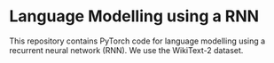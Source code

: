 # Language Modelling using a RNN
This repository contains PyTorch code for language modelling using a recurrent neural network (RNN). We use the WikiText-2 dataset.